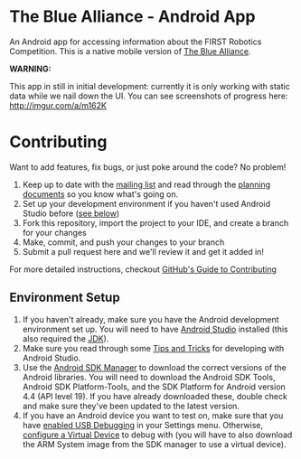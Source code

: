 The Blue Alliance - Android App
===============================

An Android app for accessing information about the FIRST Robotics Competition. This is a native mobile version of [The Blue Alliance](http://www.thebluealliance.com). 

**WARNING:**

This app in still in initial development: currently it is only working with static data while we nail down the UI. You can see screenshots of progress here: http://imgur.com/a/m162K

Contributing
============
Want to add features, fix bugs, or just poke around the code? No problem!

1. Keep up to date with the [mailing list](https://groups.google.com/forum/#!forum/thebluealliance-developers) and read through the [planning documents](https://drive.google.com/#folders/0B5RO2Yzh2z01MDBOVXYwM1lXdFk) so you know what's going on.
2. Set up your development environment if you haven't used Android Studio before ([see below](#setup))
3. Fork this repository, import the project to your IDE, and create a branch for your changes
4. Make, commit, and push your changes to your branch
5. Submit a pull request here and we'll review it and get it added in!

For more detailed instructions, checkout [GitHub's Guide to Contributing](https://guides.github.com/activities/contributing-to-open-source/)

### <a name="setup"></a>
Environment Setup
-----------------

1. If you haven't already, make sure you have the Android development environment set up. You will need to have [Android Studio](https://developer.android.com/sdk/installing/studio.html) installed (this also required the [JDK](http://www.oracle.com/technetwork/java/javase/downloads/index.html)). 
2. Make sure you read through some [Tips and Tricks](https://developer.android.com/sdk/installing/studio-tips.html) for developing with Android Studio. 
3. Use the [Android SDK Manager](https://developer.android.com/tools/help/sdk-manager.html) to download the correct versions of the Android libraries. You will need to download the Android SDK Tools, Android SDK Platform-Tools, and the SDK Platform for Android version 4.4 (API level 19). If you have already downloaded these, double check and make sure they've been updated to the latest version. 
4. If you have an Android device you want to test on, make sure that you have [enabled USB Debugging](http://stackoverflow.com/questions/16707137/how-to-find-and-turn-on-usb-debugging-mode-on-nexus-4) in your Settings menu. Otherwise, [configure a Virtual Device](https://developer.android.com/tools/devices/managing-avds.html) to debug with (you will have to also download the ARM System image from the SDK manager to use a virtual device). 

